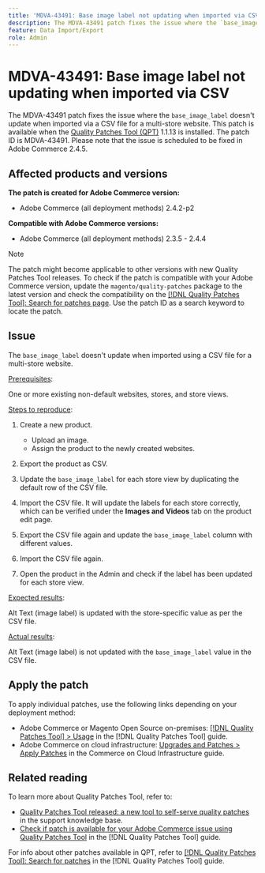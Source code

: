 ```yaml
---
title: 'MDVA-43491: Base image label not updating when imported via CSV'
description: The MDVA-43491 patch fixes the issue where the `base_image_label` doesn't update when imported via a CSV file for a multi-store website. This patch is available when the [Quality Patches Tool (QPT)](https://experienceleague.adobe.com/en/docs/commerce-knowledge-base/kb/announcements/commerce-announcements/magento-quality-patches-released-new-tool-to-self-serve-quality-patches) 1.1.13 is installed. The patch ID is MDVA-43491. Please note that the issue is scheduled to be fixed in Adobe Commerce 2.4.5.
feature: Data Import/Export
role: Admin
---
```

# MDVA-43491: Base image label not updating when imported via CSV

The MDVA-43491 patch fixes the issue where the `base_image_label` doesn't update when imported via a CSV file for a multi-store website. This patch is available when the [Quality Patches Tool (QPT)](https://experienceleague.adobe.com/en/docs/commerce-knowledge-base/kb/announcements/commerce-announcements/magento-quality-patches-released-new-tool-to-self-serve-quality-patches) 1.1.13 is installed. The patch ID is MDVA-43491. Please note that the issue is scheduled to be fixed in Adobe Commerce 2.4.5.

## Affected products and versions

**The patch is created for Adobe Commerce version:**

* Adobe Commerce (all deployment methods) 2.4.2-p2

**Compatible with Adobe Commerce versions:**

* Adobe Commerce (all deployment methods) 2.3.5 - 2.4.4

>[!NOTE]
>
>The patch might become applicable to other versions with new Quality Patches Tool releases. To check if the patch is compatible with your Adobe Commerce version, update the `magento/quality-patches` package to the latest version and check the compatibility on the [[!DNL Quality Patches Tool]: Search for patches page](https://experienceleague.adobe.com/en/docs/commerce-knowledge-base/kb/announcements/commerce-announcements/magento-quality-patches-released-new-tool-to-self-serve-quality-patches). Use the patch ID as a search keyword to locate the patch.

## Issue

The `base_image_label` doesn't update when imported using a CSV file for a multi-store website.

<u>Prerequisites</u>:

One or more existing non-default websites, stores, and store views.

<u>Steps to reproduce</u>:

1. Create a new product.

    * Upload an image.
    * Assign the product to the newly created websites.

1. Export the product as CSV.
1. Update the `base_image_label` for each store view by duplicating the default row of the CSV file.
1. Import the CSV file. It will update the labels for each store correctly, which can be verified under the **Images and Videos** tab on the product edit page.
1. Export the CSV file again and update the `base_image_label` column with different values.
1. Import the CSV file again.
1. Open the product in the Admin and check if the label has been updated for each store view.

<u>Expected results</u>:

Alt Text (image label) is updated with the store-specific value as per the CSV file.

<u>Actual results</u>:

Alt Text (image label) is not updated with the `base_image_label` value in the CSV file.

## Apply the patch

To apply individual patches, use the following links depending on your deployment method:

* Adobe Commerce or Magento Open Source on-premises: [[!DNL Quality Patches Tool] > Usage](/help/tools/quality-patches-tool/usage.md) in the [!DNL Quality Patches Tool] guide.
* Adobe Commerce on cloud infrastructure: [Upgrades and Patches > Apply Patches](https://experienceleague.adobe.com/docs/commerce-cloud-service/user-guide/develop/upgrade/apply-patches.html) in the Commerce on Cloud Infrastructure guide.

## Related reading

To learn more about Quality Patches Tool, refer to:

* [Quality Patches Tool released: a new tool to self-serve quality patches](https://experienceleague.adobe.com/en/docs/commerce-knowledge-base/kb/announcements/commerce-announcements/magento-quality-patches-released-new-tool-to-self-serve-quality-patches) in the support knowledge base.
* [Check if patch is available for your Adobe Commerce issue using Quality Patches Tool](/help/tools/quality-patches-tool/patches-available-in-qpt/check-patch-for-magento-issue-with-magento-quality-patches.md) in the [!DNL Quality Patches Tool] guide.

For info about other patches available in QPT, refer to [[!DNL Quality Patches Tool]: Search for patches](https://experienceleague.adobe.com/tools/commerce-quality-patches/index.html) in the [!DNL Quality Patches Tool] guide.
